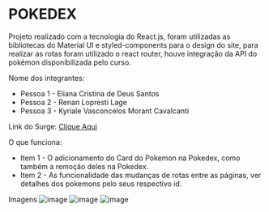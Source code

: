 # POKEDEX
Projeto realizado com a tecnologia do React.js, foram utilizadas as bibliotecas do Material UI e styled-components para o design do site, para realizar as rotas foram utilizado o react router, houve integração da API do pokémon disponibilizada pelo curso. 

Nome dos integrantes: 
- Pessoa 1 - Eliana Cristina de Deus Santos
- Pessoa 2 - Renan Lopresti Lage
- Pessoa 3 - Kyriale Vasconcelos Morant Cavalcanti

Link do Surge: [Clique Aqui](https://thin-card.surge.sh/)

O que funciona:
- Item 1 - O adicionamento do Card do Pokemon na Pokedex, como também a remoção deles na Pokedex. 
- Item 2 - As funcionalidade das mudanças de rotas entre as páginas, ver detalhes dos pokemons pelo seus respectivo id.

Imagens
![image](https://user-images.githubusercontent.com/89935565/148611642-1c1fd0b9-e975-428d-ba86-2b22dbabbe42.png)
![image](https://user-images.githubusercontent.com/89935565/148611669-53586bef-af87-43e8-9158-ed54a0ae27bc.png)
![image](https://user-images.githubusercontent.com/89935565/148611720-112f55aa-0052-4305-ab0c-04ad2a5aff1a.png)
